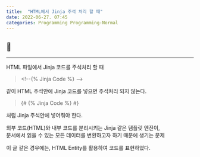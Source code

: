 ```yaml
---
title:  "HTML에서 Jinja 주석 처리 할 때"
date: 2022-06-27. 07:45
categories: Programming Programming-Normal
---
```


## 🗿

---

HTML 파일에서 Jinja 코드를 주석처리 할 때

> &#60;!--&#123;% Jinja Code %} -->

같이 HTML 주석안에 Jinja 코드를 넣으면 주석처리 되지 않는다.

> &#123;# &#123;% Jinja Code %} #}

처럼 Jinja 주석안에 넣어줘야 한다.

외부 코드(HTML)와 내부 코드를 분리시키는 Jinja 같은 템플릿 엔진이,  
문서에서 읽을 수 있는 모든 데이터를 변환하고자 하기 때문에 생기는 문제

이 글 같은 경우에는, HTML Entity를 활용하여 코드를 표현하였다.
